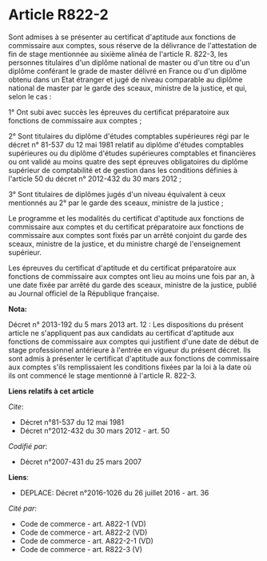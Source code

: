 # Article R822-2

Sont admises à se présenter au certificat d'aptitude aux fonctions de commissaire aux comptes, sous réserve de la délivrance
de l'attestation de fin de stage mentionnée au sixième alinéa de l'article R. 822-3, les personnes titulaires d'un diplôme
national de master ou d'un titre ou d'un diplôme conférant le grade de master délivré en France ou d'un diplôme obtenu dans
un Etat étranger et jugé de niveau comparable au diplôme national de master par le garde des sceaux, ministre de la justice,
et qui, selon le cas :

1° Ont subi avec succès les épreuves du certificat préparatoire aux fonctions de commissaire aux comptes ;

2° Sont titulaires du diplôme d'études comptables supérieures régi par le décret n° 81-537 du 12 mai 1981 relatif au diplôme
d'études comptables supérieures ou du diplôme d'études supérieures comptables et financières ou ont validé au moins quatre
des sept épreuves obligatoires du diplôme supérieur de comptabilité et de gestion dans les conditions définies à l'article 50
du décret n° 2012-432 du 30 mars 2012 ;

3° Sont titulaires de diplômes jugés d'un niveau équivalent à ceux mentionnés au 2° par le garde des sceaux, ministre de la
justice ;

Le programme et les modalités du certificat d'aptitude aux fonctions de commissaire aux comptes et du certificat préparatoire
aux fonctions de commissaire aux comptes sont fixés par un arrêté conjoint du garde des sceaux, ministre de la justice, et du
ministre chargé de l'enseignement supérieur.

Les épreuves du certificat d'aptitude et du certificat préparatoire aux fonctions de commissaire aux comptes ont lieu au
moins une fois par an, à une date fixée par arrêté du garde des sceaux, ministre de la justice, publié au Journal officiel de
la République française.

**Nota:**

Décret n° 2013-192 du 5 mars 2013 art. 12 : Les dispositions du présent article ne s'appliquent pas aux candidats au
certificat d'aptitude aux fonctions de commissaire aux comptes qui justifient d'une date de début de stage professionnel
antérieure à l'entrée en vigueur du présent décret. Ils sont admis à présenter le certificat d'aptitude aux fonctions de
commissaire aux comptes s'ils remplissaient les conditions fixées par la loi à la date où ils ont commencé le stage mentionné
à l'article R. 822-3.

**Liens relatifs à cet article**

_Cite_:

  - Décret n°81-537 du 12 mai 1981
  - Décret n°2012-432  du 30 mars 2012 - art. 50

_Codifié par_:

  - Décret n°2007-431 du 25 mars 2007

**Liens**:

  - DEPLACE: Décret n°2016-1026 du 26 juillet 2016 - art. 36

_Cité par_:

  - Code de commerce - art. A822-1 (VD)
  - Code de commerce - art. A822-2 (VD)
  - Code de commerce - art. A822-2-1 (VD)
  - Code de commerce - art. R822-3 (V)
